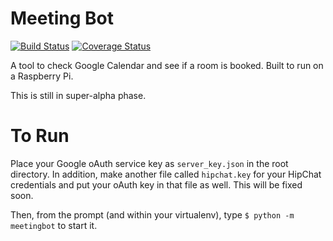 # Meeting Bot
[![Build
Status](https://travis-ci.org/kevinlondon/meetingbot.svg)](https://travis-ci.org/kevinlondon/meetingbot) [![Coverage
Status](https://coveralls.io/repos/kevinlondon/meetingbot/badge.svg?branch=master)](https://coveralls.io/r/kevinlondon/meetingbot?branch=master)

A tool to check Google Calendar and see if a room is booked. Built to run on a Raspberry Pi.

This is still in super-alpha phase.

To Run
======

Place your Google oAuth service key as `server_key.json` in the root directory.
In addition, make another file called `hipchat.key` for your HipChat
credentials and put your oAuth key in that file as well. This will be fixed
soon.

Then, from the prompt (and within your virtualenv), type `$ python -m
meetingbot` to start it.
